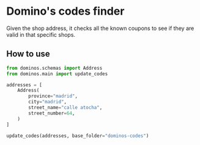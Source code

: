 # Domino's codes finder

Given the shop address, it checks all the known coupons to see if they are valid in that specific shops.

## How to use

```python
from dominos.schemas import Address
from dominos.main import update_codes

addresses = [
    Address(
        province="madrid",
        city="madrid",
        street_name="calle atocha",
        street_number=64,
    )
]

update_codes(addresses, base_folder="dominos-codes")
```
